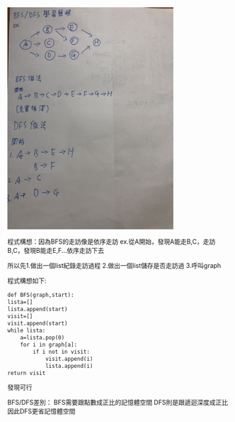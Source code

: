 <img src="https://github.com/tank11110/young/blob/master/%E5%9C%96%E7%89%87/S__66183191.jpg" height='500' weight='350'>

程式構想：因為BFS的走訪像是依序走訪  ex.從A開始，發現A能走B,C，走訪B,C，發現B能走E,F...依序走訪下去
         
所以先1.做出一個list紀錄走訪過程
      2.做出一個list儲存是否走訪過
      3.呼叫graph
     
程式構想如下:

    def BFS(graph,start):
    lista=[]
    lista.append(start)
    visit=[]
    visit.append(start)
    while lista:
        a=lista.pop(0)
        for i in graph[a]:
            if i not in visit:
                visit.append(i)
                lista.append(i)
    return visit
    
發現可行

BFS/DFS差別：
BFS需要跟點數成正比的記憶體空間
DFS則是跟遞迴深度成正比
因此DFS更省記憶體空間
